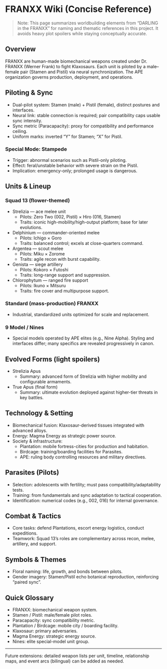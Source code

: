 # FRANXX Wiki (Concise Reference)

> Note: This page summarizes worldbuilding elements from “DARLING in the FRANXX” for naming and thematic references in this project. It avoids heavy plot spoilers while staying conceptually accurate.

## Overview
FRANXX are human-made biomechanical weapons created under Dr. FRANXX (Werner Frank) to fight Klaxosaurs. Each unit is piloted by a male–female pair (Stamen and Pistil) via neural synchronization. The APE organization governs production, deployment, and operations.

## Piloting & Sync
- Dual-pilot system: Stamen (male) + Pistil (female), distinct postures and interfaces.
- Neural link: stable connection is required; pair compatibility caps usable sync intensity.
- Sync metric (Paracapacity): proxy for compatibility and performance ceiling.
- Uniform marks: inverted “Y” for Stamen; “X” for Pistil.

### Special Mode: Stampede
- Trigger: abnormal scenarios such as Pistil-only piloting.
- Effect: feral/unstable behavior with severe strain on the Pistil.
- Implication: emergency-only; prolonged usage is dangerous.

## Units & Lineup
### Squad 13 (flower-themed)
- Strelizia — ace melee unit
  - Pilots: Zero Two (002, Pistil) × Hiro (016, Stamen)
  - Traits: iconic high-mobility/high-output platform; base for later evolutions.
- Delphinium — commander-oriented melee
  - Pilots: Ichigo × Goro
  - Traits: balanced control; excels at close-quarters command.
- Argentea — scout melee
  - Pilots: Miku × Zorome
  - Traits: agile recon with burst capability.
- Genista — siege artillery
  - Pilots: Kokoro × Futoshi
  - Traits: long-range support and suppression.
- Chlorophytum — ranged fire support
  - Pilots: Ikuno × Mitsuru
  - Traits: fire cover and multipurpose support.

### Standard (mass-production) FRANXX
- Industrial, standardized units optimized for scale and replacement.

### 9 Model / Nines
- Special models operated by APE elites (e.g., Nine Alpha). Styling and interfaces differ; many specifics are revealed progressively in canon.

## Evolved Forms (light spoilers)
- Strelizia Apus
  - Summary: advanced form of Strelizia with higher mobility and configurable armaments.
- True Apus (final form)
  - Summary: ultimate evolution deployed against higher-tier threats in key battles.

## Technology & Setting
- Biomechanical fusion: Klaxosaur-derived tissues integrated with advanced alloys.
- Energy: Magma Energy as strategic power source.
- Society & infrastructure:
  - Plantation: mobile fortress-cities for production and habitation.
  - Birdcage: training/boarding facilities for Parasites.
  - APE: ruling body controlling resources and military directives.

## Parasites (Pilots)
- Selection: adolescents with fertility; must pass compatibility/adaptability tests.
- Training: from fundamentals and sync adaptation to tactical cooperation.
- Identification: numerical codes (e.g., 002, 016) for internal governance.

## Combat & Tactics
- Core tasks: defend Plantations, escort energy logistics, conduct expeditions.
- Teamwork: Squad 13’s roles are complementary across recon, melee, artillery, and support.

## Symbols & Themes
- Floral naming: life, growth, and bonds between pilots.
- Gender imagery: Stamen/Pistil echo botanical reproduction, reinforcing “paired sync”.

## Quick Glossary
- FRANXX: biomechanical weapon system.
- Stamen / Pistil: male/female pilot roles.
- Paracapacity: sync compatibility metric.
- Plantation / Birdcage: mobile city / boarding facility.
- Klaxosaur: primary adversaries.
- Magma Energy: strategic energy source.
- Nines: elite special-model unit group.

---
Future extensions: detailed weapon lists per unit, timeline, relationship maps, and event arcs (bilingual) can be added as needed.
